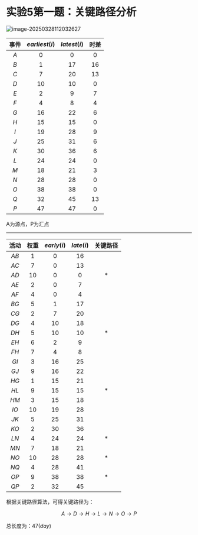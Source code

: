 # 实验5第一题：关键路径分析

![image-20250328112032627](https://cdn.jsdelivr.net/gh/Lingjie-wang/picture@main/image/202503281120716.png)

|  事件   | $earliest(i)$ | $latest(i)$ | 时差 |
| :-----: | :-----------: | :---------: | :--: |
|   $A$   |      $0$      |     $0$     | $0$  |
|   $B$   |      $1$      |    $17$     | $16$ |
|   $C$   |      $7$      |    $20$     | $13$ |
|   $D$   |     $10$      |    $10$     | $0$  |
|   $E$   |      $2$      |     $9$     | $7$  |
|   $F$   |      $4$      |     $8$     | $4$  |
|   $G$   |     $16$      |    $22$     | $6$  |
|   $H$   |     $15$      |    $15$     | $0$  |
|   $I$   |     $19$      |    $28$     | $9$  |
|   $J$   |     $25$      |    $31$     | $6$  |
|   $K$   |     $30$      |    $36$     | $6$  |
|   $L$   |     $24$      |    $24$     | $0$  |
|   $M$   |     $18$      |    $21$     | $3$  |
|   $N$   |     $28$      |    $28$     | $0$  |
|   $O$   |     $38$      |    $38$     | $0$  |
|   $Q$   |     $32$      |    $45$     | $13$ |
|   $P$   |     $47$      |    $47$     | $0$  |

A为源点，P为汇点

---

| 活动 | 权重 | $early(i)$ | $late(i)$ | 关键路径 |
| :--: | :--: | :--------: | :-------: | :------: |
| $AB$ |  1   |     0      |    16     |          |
| $AC$ |  7   |     0      |    13     |          |
| $AD$ |  10  |     0      |     0     |    *     |
| $AE$ |  2   |     0      |     7     |          |
| $AF$ |  4   |     0      |     4     |          |
| $BG$ |  5   |     1      |    17     |          |
| $CG$ |  2   |     7      |    20     |          |
| $DG$ |  4   |     10     |    18     |          |
| $DH$ |  5   |     10     |    10     |    *     |
| $EH$ |  6   |     2      |     9     |          |
| $FH$ |  7   |     4      |     8     |          |
| $GI$ |  3   |     16     |    25     |          |
| $GJ$ |  9   |     16     |    22     |          |
| $HG$ |  1   |     15     |    21     |          |
| $HL$ |  9   |     15     |    15     |    *     |
| $HM$ |  3   |     15     |    18     |          |
| $IO$ |  10  |     19     |    28     |          |
| $JK$ |  5   |     25     |    31     |          |
| $KO$ |  2   |     30     |    36     |          |
| $LN$ |  4   |     24     |    24     |    *     |
| $MN$ |  7   |     18     |    21     |          |
| $NO$ |  10  |     28     |    28     |    *     |
| $NQ$ |  4   |     28     |    41     |          |
| $OP$ |  9   |     38     |    38     |    *     |
| $QP$ |  2   |     32     |    45     |          |



根据关键路径算法，可得关键路径为：

$$
A \rightarrow D \rightarrow H \rightarrow L \rightarrow N \rightarrow O \rightarrow P 
$$

总长度为：$47(day)$